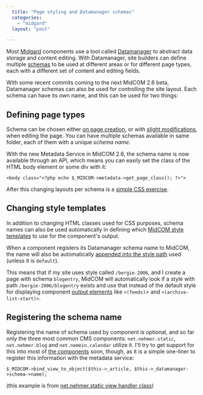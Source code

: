 ```yaml
---
  title: "Page styling and Datamanager schemas"
  categories: 
    - "midgard"
  layout: "post"

---
```

Most [Midgard][1] components use a tool called [Datamanager][2] to abstract data storage and content editing. With Datamanager, site builders can define multiple [schemas][3] to be used at different areas or for different page types, each with a different set of content and editing fields.

With some recent commits coming to the next MidCOM 2.6 beta, Datamanager schemas can also be used for controlling the site layout. Each schema can have its own name, and this can be used for two things:

## Defining page types

Schema can be chosen either [on page creation][4], or with [slight modifications][5], when editing the page. You can have multiple schemas available in same folder, each of them with a unique _schema name_.

With the new Metadata Service in MidCOM 2.6, the schema name is now available through an API, which means you can easily set the class of the HTML body element or some div with it:

    <body class="<?php echo $_MIDCOM->metadata->get_page_class(); ?>">

After this changing layouts per schema is a [simple CSS exercise][6].

## Changing style templates

In addition to changing HTML classes used for CSS purposes, schema names can also be used automatically in defining which [MidCOM style templates][7] to use for the component's output.

When a component registers its Datamanager schema name to MidCOM, the name will also be automatically [appended into the style path][8] used (unless it is `default`). 

This means that if my site uses style called `/bergie-2006`, and I create a page with schema `blogentry`, MidCOM will automatically look if a style with path `/bergie-2006/blogentry` exists and use that instead of the default style for displaying component [output elements][10] like `<(feeds)`> and `<(archive-list-start)>`.

## Registering the schema name

Registering the name of schema used by component is optional, and so far only the three most common CMS components: `net.nehmer.static`, `net.nehmer.blog` and `net.nemein.calendar` utilize it. I'll try to get support for this into most of [the components][9] soon, though, as it is a simple one-liner to register this information with the metadata service:

    $_MIDCOM->bind_view_to_object($this->_article, $this->_datamanager->schema->name);

(this example is from [net.nehmer.static view handler class][11])

[1]: http://www.midgard-project.org/
[2]: http://www.midgard-project.org/documentation/midcom-2-5-datamanager-rewrite-requirements/
[3]: http://www.midgard-project.org/documentation/midcom-2-5-datamanager-rewrite-schema-definition/
[4]: http://www.midgard-project.org/documentation/page-management-with-midcom/
[5]: http://bergie.iki.fi/blog/changing-schemas-on-the-fly/
[6]: http://www.37signals.com/svn/archives2/case_study_reusing_styles_with_a_body_class.php
[7]: http://www.midgard-project.org/documentation/concepts-midcom-specs-subsystems-style-engine/
[8]: http://www.midgard-project.org/api-docs/midcom/dev/midcom/midcom_application.html#substyle_append
[9]: http://www.midgard-project.org/documentation/midcom-components/
[10]: http://gforge.nehmer.net/plugins/scmsvn/viewcvs.php/trunk/src/net.nehmer.blog/style/?root=midcom
[11]: http://gforge.nehmer.net/plugins/scmsvn/viewcvs.php/trunk/src/net.nehmer.static/handler/view.php?rev=3826&root=midcom&view=markup